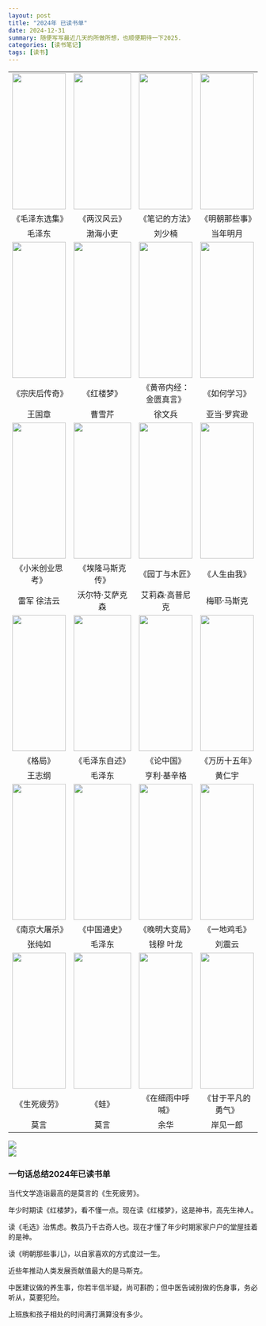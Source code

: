 ```yaml
---
layout: post
title: "2024年 已读书单"
date: 2024-12-31
summary: 随便写写最近几天的所做所想，也顺便期待一下2025.
categories: [读书笔记]
tags: [读书]
---
```




<style>
table {
width: 100%; / 可选：使表格宽度为100% /
text-align: center; / 可选：使表格内容居中 /
margin: 0 auto;
}
td {
text-align: center;
}
img {
display: block;
margin: 0 auto;
}
.responsive-img {
width: 100%;
height: 100%;
object-fit: cover; / 或者使用 contain，根据需求选择 /
}
</style>
<table>
<tr>
<td width="200" height="280"><img src="https://weekly-liulei.oss-cn-beijing.aliyuncs.com/images/20241225125331305.jpg" class="responsive-img"/></td>
<td width="200" height="280"><img src="https://weekly-liulei.oss-cn-beijing.aliyuncs.com/images/20241225125722286.jpg" class="responsive-img"/></td>
<td width="200" height="280"><img src="https://weekly-liulei.oss-cn-beijing.aliyuncs.com/images/20241225131341721.jpg" class="responsive-img"/></td>
<td width="200" height="280"><img src="https://weekly-liulei.oss-cn-beijing.aliyuncs.com/images/20241225132032235.jpg" class="responsive-img"/></td>
</tr>
<tr>
<td>《毛泽东选集》</td>
<td>《两汉风云》</td>
<td>《笔记的方法》</td>
<td>《明朝那些事》</td>
</tr>

<tr>
<td>毛泽东</td>
<td>渤海小吏</td>
<td>刘少楠</td>
<td>当年明月</td>
</tr>

<tr>
<td width="200" height="280"><img src="https://weekly-liulei.oss-cn-beijing.aliyuncs.com/images/20241230134650844.jpg" class="responsive-img"/></td>
<td width="200" height="280"><img src="https://weekly-liulei.oss-cn-beijing.aliyuncs.com/images/20241230134720234.jpg" class="responsive-img"/></td>
<td width="200" height="280"><img src="https://weekly-liulei.oss-cn-beijing.aliyuncs.com/images/20241230134744738.jpg" class="responsive-img"/></td>
<td width="200" height="280"><img src="https://weekly-liulei.oss-cn-beijing.aliyuncs.com/images/20241230134803506.jpg" class="responsive-img"/></td>
</tr>
<tr>
<td>《宗庆后传奇》</td>
<td>《红楼梦》</td>
<td>《黄帝内经：金匮真言》</td>
<td>《如何学习》</td>
</tr>

<tr>
<td>王国章</td>
<td>曹雪芹</td>
<td>徐文兵</td>
<td>亚当·罗宾逊</td>
</tr>

<tr>
<td width="200" height="280"><img src="https://weekly-liulei.oss-cn-beijing.aliyuncs.com/images/20241226201238578.jpg" class="responsive-img"/></td>
<td width="200" height="280"><img src="https://weekly-liulei.oss-cn-beijing.aliyuncs.com/images/20241230140546806.jpg" class="responsive-img"/></td>
<td width="200" height="280"><img src="https://weekly-liulei.oss-cn-beijing.aliyuncs.com/images/20241230140631807.jpg" class="responsive-img"/></td>
<td width="200" height="280"><img src="https://weekly-liulei.oss-cn-beijing.aliyuncs.com/images/20241230140709431.jpg" class="responsive-img"/></td>
</tr>
<tr>
<td>《小米创业思考》</td>
<td>《埃隆马斯克传》</td>
<td>《园丁与木匠》</td>
<td>《人生由我》</td>
</tr>

<tr>
<td>雷军 徐洁云</td>
<td>沃尔特·艾萨克森</td>
<td>艾莉森·高普尼克</td>
<td>梅耶·马斯克</td>
</tr>

<tr>
<td width="200" height="280"><img src="https://weekly-liulei.oss-cn-beijing.aliyuncs.com/images/20241230140932470.jpg" class="responsive-img"/></td>
<td width="200" height="280"><img src="https://weekly-liulei.oss-cn-beijing.aliyuncs.com/images/20241230140957711.jpg" class="responsive-img"/></td>
<td width="200" height="280"><img src="https://weekly-liulei.oss-cn-beijing.aliyuncs.com/images/20241230141017076.jpg" class="responsive-img"/></td>
<td width="200" height="280"><img src="https://weekly-liulei.oss-cn-beijing.aliyuncs.com/images/20241230160252624.jpg" class="responsive-img"/></td>
</tr>
<tr>
<td>《格局》</td>
<td>《毛泽东自述》</td>
<td>《论中国》</td>
<td>《万历十五年》</td>
</tr>

<tr>
<td>王志纲</td>
<td>毛泽东</td>
<td>亨利·基辛格</td>
<td>黄仁宇</td>
</tr>

<tr>
<td width="200" height="280"><img src="https://weekly-liulei.oss-cn-beijing.aliyuncs.com/images/20241230155831013.jpg" class="responsive-img"/></td>
<td width="200" height="280"><img src="https://weekly-liulei.oss-cn-beijing.aliyuncs.com/images/20241230155920603.jpg" class="responsive-img"/></td>
<td width="200" height="280"><img src="https://weekly-liulei.oss-cn-beijing.aliyuncs.com/images/20241230155940917.jpg" class="responsive-img"/></td>
<td width="200" height="280"><img src="https://weekly-liulei.oss-cn-beijing.aliyuncs.com/images/20241230160008713.jpg" class="responsive-img"/></td>
</tr>
<tr>
<td>《南京大屠杀》</td>
<td>《中国通史》</td>
<td>《晚明大变局》</td>
<td>《一地鸡毛》</td>
</tr>

<tr>
<td>张纯如</td>
<td>毛泽东</td>
<td>钱穆 叶龙</td>
<td>刘震云</td>
</tr>

<tr>
<td width="200" height="280"><img src="https://weekly-liulei.oss-cn-beijing.aliyuncs.com/images/20241230160600212.jpg" class="responsive-img"/></td>
<td width="200" height="280"><img src="https://weekly-liulei.oss-cn-beijing.aliyuncs.com/images/20241230160633674.jpg" class="responsive-img"/></td>
<td width="200" height="280"><img src="https://weekly-liulei.oss-cn-beijing.aliyuncs.com/images/20241230160715520.jpg" class="responsive-img"/></td>
<td width="200" height="280"><img src="https://weekly-liulei.oss-cn-beijing.aliyuncs.com/images/20241230160755931.jpg" class="responsive-img"/></td>
</tr>
<tr>
<td>《生死疲劳》</td>
<td>《蛙》</td>
<td>《在细雨中呼喊》</td>
<td>《甘于平凡的勇气》</td>
</tr>

<tr>
<td>莫言</td>
<td>莫言</td>
<td>余华</td>
<td>岸见一郎</td>
</tr>
</table>


<img src="https://weekly-liulei.oss-cn-beijing.aliyuncs.com/images/20241230161808204.png"/>
<img src="https://weekly-liulei.oss-cn-beijing.aliyuncs.com/images/20241230161849406.png"/>

### 一句话总结2024年已读书单

当代文学造诣最高的是莫言的《生死疲劳》。  

年少时期读《红楼梦》，看不懂一点。现在读《红楼梦》，这是神书，高先生神人。  

读《毛选》治焦虑。教员乃千古奇人也。现在才懂了年少时期家家户户的堂屋挂着的是神。  

读《明朝那些事儿》，以自家喜欢的方式度过一生。  

近些年推动人类发展贡献值最大的是马斯克。  

中医建议做的养生事，你若半信半疑，尚可斟酌；但中医告诫别做的伤身事，务必听从，莫要犯险。  

上班族和孩子相处的时间满打满算没有多少。  


